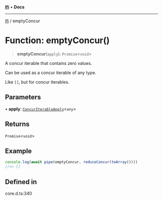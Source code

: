 [**lfi**](../readme.md) • **Docs**

***

[lfi](../globals.md) / emptyConcur

# Function: emptyConcur()

> **emptyConcur**(`apply`): `Promise`\<`void`\>

A concur iterable that contains zero values.

Can be used as a concur iterable of any type.

Like `[]`, but for concur iterables.

## Parameters

• **apply**: [`ConcurIterableApply`](../type-aliases/ConcurIterableApply.md)\<`any`\>

## Returns

`Promise`\<`void`\>

## Example

```js
console.log(await pipe(emptyConcur, reduceConcur(toArray())))
//=> []
```

## Defined in

core.d.ts:340
